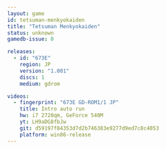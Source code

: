 ```yaml
---
layout: game
id: tetsuman-menkyokaiden
title: "Tetsuman Menkyokaiden"
status: unknown
gamedb-issue: 0

releases:
  - id: "673E"
    region: JP
    version: "1.001"
    discs: 1
    medium: gdrom

videos:
  - fingerprint: "673E GD-ROM1/1 JP"
    title: Intro auto run
    hw: i7 2720qm, GeForce 540M
    yt: LH9aDG8fbJw
    git: d59197f84353d7d2b746383e9277d9ed7c8c4053
    platform: win86-release
---
```

